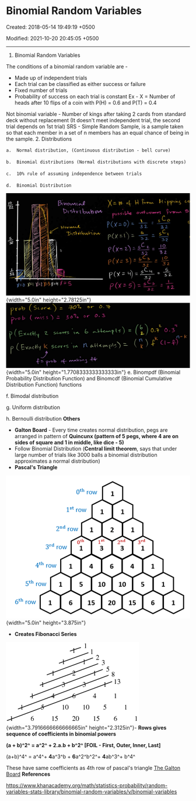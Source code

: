 # Binomial Random Variables

Created: 2018-05-14 19:49:19 +0500

Modified: 2021-10-20 20:45:05 +0500

---

1.  Binomial Random Variables

The conditions of a binomial random variable are -
-   Made up of independent trials
-   Each trial can be classified as either success or failure
-   Fixed number of trials
-   Probability of success on each trial is constant
Ex - X = Number of heads after 10 flips of a coin with P(H) = 0.6 and P(T) = 0.4

Not binomial variable - Number of kings after taking 2 cards from standard deck without replacement (It doesn't meet independent trial, the second trial depends on 1st trial)
SRS - Simple Random Sample, is a sample taken so that each member in a set of n members has an equal chance of being in the sample.
2.  Distributions

    a.  Normal distribution, (Continuous distribution - bell curve)

    b.  Binomial distributions (Normal distributions with discrete steps)

    c.  10% rule of assuming independence between trials

    d.  Binomial Distribution

![10 1--1 01 FI ](media/Binomial-Random-Variables-image1.png){width="5.0in" height="2.78125in"}
![(d-D ま ( 乞 ・ 0 ど 0 一 7 ・ 0 ノ 。 。 し 0 豸 ・ 0 コ 。 0 と ー --- 丿 0 つ 5 CIO 」 ](media/Binomial-Random-Variables-image2.png){width="5.0in" height="1.7708333333333333in"}
e.  Binompdf (Binomial Probability Distribution Function) and Binomcdf (Binomial Cumulative Distribution Function) functions

f.  Bimodal distribution

g.  Uniform distribution

h.  Bernoulli distribution
**Others**
-   **Galton Board** - Every time creates normal distribution, pegs are arranged in pattern of **Quincunx (pattern of 5 pegs, where 4 are on sides of square and 1 in middle, like dice - 5)**
-   Follow Binomial Distribution (**Central limit theorem**, says that under large number of trials like 3000 balls a binomial distribution approximates a normal distribution)
-   **Pascal's Triangle**

![Image result for pascal's triangle](media/Binomial-Random-Variables-image3.png){width="5.0in" height="3.875in"}
-   **Creates Fibonacci Series**

![Image result for pascal's triangle with diagonals](media/Binomial-Random-Variables-image4.gif){width="3.7916666666666665in" height="2.3125in"}-   **Rows gives sequence of coefficients in binomial powers**

**(a + b)^2^ = a^2^ + 2.a.b + b^2^ [FOIL - First, Outer, Inner, Last]**

(a+b)^4^ = a^4^+ **4**a^3^b + **6**a^2^b^2^+ **4**ab^3^+ b^4^

These have same coefficients as 4th row of pascal's triangle
[The Galton Board](https://www.youtube.com/watch?v=UCmPmkHqHXk)
**References**

<https://www.khanacademy.org/math/statistics-probability/random-variables-stats-library/binomial-random-variables/v/binomial-variables>


